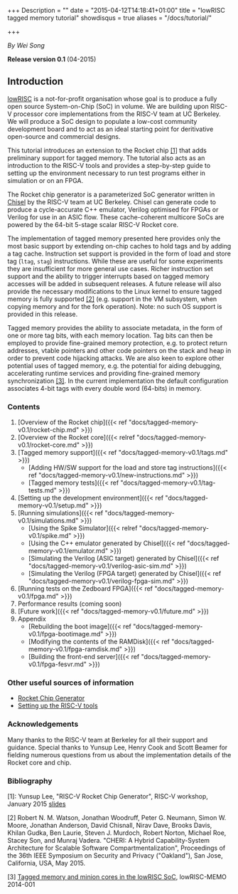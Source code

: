 +++
Description = ""
date = "2015-04-12T14:18:41+01:00"
title = "lowRISC tagged memory tutorial"
showdisqus = true
aliases = "/docs/tutorial/"

+++

_By Wei Song_

**Release version 0.1** (04-2015)

## Introduction


[lowRISC][lowRISC] is a not-for-profit organisation whose goal is to
produce a fully open source System-on-Chip (SoC) in volume. We are
building upon RISC-V processor core implementations from the RISC-V
team at UC Berkeley.  We will produce a SoC design to populate a
low-cost community development board and to act as an ideal starting
point for deritivative open-source and commercial designs.

This tutorial introduces an extension to the Rocket chip
[[1]](#RocketChip) that adds preliminary support for tagged memory. The
tutorial also acts as an introduction to the RISC-V tools and provides
a step-by-step guide to setting up the environment necessary to run
test programs either in simulation or on an FPGA.

The Rocket chip generator is a parameterized SoC generator written in
[Chisel][Chisel] by the RISC-V team at UC Berkeley. Chisel can
generate code to produce a cycle-accurate C++ emulator, Verilog
optimised for FPGAs or Verilog for use in an ASIC flow. These
cache-coherent multicore SoCs are powered by the 64-bit 5-stage scalar
RISC-V Rocket core.

The implementation of tagged memory presented here provides only the
most basic support by extending on-chip caches to hold tags and by
adding a tag cache. Instruction set support is provided in the form of
load and store tag (`ltag`, `stag`) instructions. While these are
useful for some experiments they are insufficient for more general use
cases. Richer instruction set support and the ability to trigger
interrupts based on tagged memory accesses will be added in subsequent
releases. A future release will also provide the necessary
modifications to the Linux kernel to ensure tagged memory is fully
supported [[2]](#Oakland:2015) (e.g. support in the VM subsystem, when
copying memory and for the fork operation). Note: no such OS support
is provided in this release.

Tagged memory provides the ability to associate metadata, in the form
of one or more tag bits, with each memory location. Tag bits can then
be employed to provide fine-grained memory protection, e.g. to protect
return addresses, vtable pointers and other code pointers on the stack
and heap in order to prevent code hijacking attacks. We are also keen
to explore other potential uses of tagged memory, e.g. the potential
for aiding debugging, accelerating runtime services and providing
fine-grained memory synchronization [[3]](#Memo1). In the current
implementation the default configuration associates 4-bit tags with
every double word (64-bits) in memory.

### Contents

  1. [Overview of the Rocket chip]({{< ref "docs/tagged-memory-v0.1/rocket-chip.md" >}})
  2. [Overview of the Rocket core]({{< relref "docs/tagged-memory-v0.1/rocket-core.md" >}})
  3. [Tagged memory support]({{< ref "docs/tagged-memory-v0.1/tags.md" >}})
     * [Adding HW/SW support for the load and store tag instructions]({{< ref "docs/tagged-memory-v0.1/new-instructions.md" >}})
     * [Tagged memory tests]({{< ref "docs/tagged-memory-v0.1/tag-tests.md" >}})
  4. [Setting up the development environment]({{< ref "docs/tagged-memory-v0.1/setup.md" >}})
  5. [Running simulations]({{< ref "docs/tagged-memory-v0.1/simulations.md" >}})
     * [Using the Spike Simulator]({{< relref "docs/tagged-memory-v0.1/spike.md" >}})
     * [Using the C++ emulator generated by Chisel]({{< ref "docs/tagged-memory-v0.1/emulator.md" >}})
     * [Simulating the Verilog (ASIC target) generated by Chisel]({{< ref "docs/tagged-memory-v0.1/verilog-asic-sim.md" >}})
     * [Simulating the Verilog (FPGA target) generated by Chisel]({{< ref "docs/tagged-memory-v0.1/verilog-fpga-sim.md" >}})
  6. [Running tests on the Zedboard FPGA]({{< ref "docs/tagged-memory-v0.1/fpga.md" >}})
  7. Performance results (coming soon)
  8. [Future work]({{< ref "docs/tagged-memory-v0.1/future.md" >}})
  8. Appendix
     * [Rebuilding the boot image]({{< ref "docs/tagged-memory-v0.1/fpga-bootimage.md" >}})
     * [Modifying the contents of the RAMDisk]({{< ref "docs/tagged-memory-v0.1/fpga-ramdisk.md" >}})
     * [Building the front-end server]({{< ref "docs/tagged-memory-v0.1/fpga-fesvr.md" >}})

### Other useful sources of information

  * [Rocket Chip Generator][RocketChipGit]
  * [Setting up the RISC-V tools](https://github.com/riscv/riscv-tools/blob/master/README.md)

### Acknowledgements

Many thanks to the RISC-V team at Berkeley for all their support and
guidance. Special thanks to Yunsup Lee, Henry Cook and Scott Beamer
for fielding numerous questions from us about the implementation
details of the Rocket core and chip.

<!-- Links -->

[RocketChipGit]: https://github.com/ucb-bar/rocket-chip#rocket-chip-generator
[Chisel]: https://chisel.eecs.berkeley.edu/
[lowRISC]: https://www.lowrisc.org/

### Bibliography
<!-- References --> 

<a name="RocketChip"></a>
[1]: Yunsup Lee, "RISC-V Rocket Chip Generator", RISC-V workshop, January 2015 [slides](https://1nv67s1krw3279i5yp7fko14-wpengine.netdna-ssl.com/wp-content/uploads/2015/01/riscv-rocket-chip-generator-workshop-jan2015.pdf)

<a name="Oakland:2015"></a>
[2] Robert N. M. Watson, Jonathan
 Woodruff, Peter G. Neumann, Simon W. Moore, Jonathan Anderson, David
 Chisnall, Nirav Dave, Brooks Davis, Khilan Gudka, Ben Laurie, Steven
 J. Murdoch, Robert Norton, Michael Roe, Stacey Son, and Munraj
 Vadera. "CHERI: A Hybrid Capability-System Architecture for Scalable
 Software Compartmentalization", Proceedings of the 36th IEEE Symposium
 on Security and Privacy ("Oakland"), San Jose, California, USA, May
 2015.

<a name="Memo1"></a>
[3] [Tagged memory and minion cores
in the lowRISC SoC](https://www.lowrisc.org/docs/memo-2014-001-tagged-memory-and-minion-cores/), lowRISC-MEMO 2014-001

